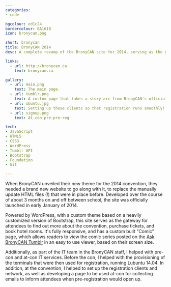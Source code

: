 ```yaml
---
categories:
- code

bgcolour: ed1c24
bordercolour: BA161B
icon: bronycan.png

short: bronycan
title: BronyCAN 2014
desc: A complete revamp of the BronyCAN site for 2014, serving as the gateway for attendees.

links:
  - url: http://bronycan.ca
    text: bronycan.ca

gallery:
  - url: main.png
    text: The main page.
  - url: tumblr.png
    text: A custom page that takes a story arc from BronyCAN's official Tumblr using the Tumblr API in an easy to use reader.
  - url: ubuntu.jpg
    text: Setting up those clients so that registration runs smoothly!
  - url: signup.png
    text: At con pre-pre-reg

tech:
- JavaScript
- HTML5
- CSS3
- WordPress
- Tumblr API
- Bootstrap
- Foundation
- Git

---
```

When BronyCAN unveiled their new theme for the 2014 convention, they needed a brand new website to go along with it, to replace the manually update HTML files (!) that were in place before. Developed over the course of about 3 months on and off between school, the site was officially launched in early January of 2014.

Powered by WordPress, with a custom theme based on a heavily customized version of Bootstrap, this site serves as the gateway for attendees to find out more about the convention, purchase tickets, and book hotel rooms. It's fully responsive, and has a custom built "Comic" page, which allows readers to view the comic series posted on the [Ask BronyCAN Tumblr](http://ask-bronycan.tumblr.com) in an easy to use viewer, based on their screen size.

Additionally, as part of the IT team in the BronyCAN staff, I helped with pre-con and at-con IT services. Before the con, I helped with the provisioning of the terminals that were then used for registration, running Lubuntu 14.04. In addition, at the convention, I helped to set up the registration clients and network, as well as developing a page to be used at-con for collecting emails to inform attendees when pre-registration would open up.